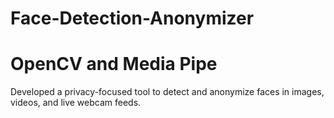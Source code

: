 # Face-Detection-Anonymizer
# OpenCV and Media Pipe
Developed a privacy-focused tool to detect and anonymize faces in images, videos, and live webcam feeds.
